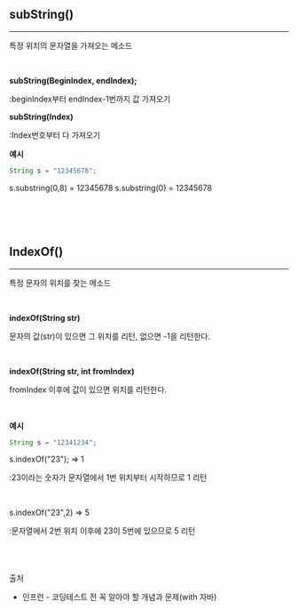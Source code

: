 ## subString()
---
특정 위치의 문자열을 가져오는 메소드
   
<br>

__subString(BeginIndex, endIndex);__

:beginIndex부터 endIndex-1번까지 값 가져오기 

__subString(Index)__

:Index번호부터 다 가져오기


__예시__
```java
String s = "12345678";
```
s.substring(0,8) = 12345678
s.substring(0) = 12345678

<br>
<br>
<br>


## IndexOf()
---
특정 문자의 위치를 찾는 메소드

<br>

__indexOf(String str)__

문자의 값(str)이 있으면 그 위치를 리턴, 없으면 -1을 리턴한다.

<br>

__indexOf(String str, int fromIndex)__

fromIndex 이후에 값이 있으면 위치를 리턴한다.

<br>

__예시__

```java
String s = "12341234";
```
s.indexOf("23"); => 1

:23이라는 숫자가 문자열에서 1번 위치부터 시작하므로 1 리턴

<br>

s.indexOf("23",2) => 5

:문자열에서 2번 위치 이후에 23이 5번에 있으므로 5 리턴

<br>
<br>
<br>
출처

* 인프런 - 코딩테스트 전 꼭 알아야 할 개념과 문제(with 자바)
